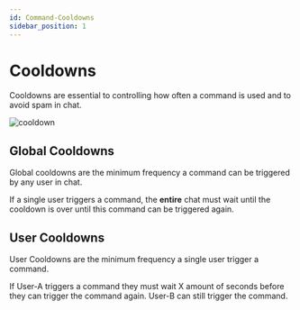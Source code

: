 ```yaml
---
id: Command-Cooldowns
sidebar_position: 1
---
```


# Cooldowns

Cooldowns are essential to controlling how often a command is used and to avoid spam in chat.

![cooldown](https://i.imgur.com/OpoQa32.png)

## Global Cooldowns

Global cooldowns are the minimum frequency a command can be triggered by any user in chat. 

If a single user triggers a command, the **entire** chat must wait until the cooldown is over until this command can be triggered again.

## User Cooldowns

User Cooldowns are the minimum frequency a single user trigger a command. 

If User-A triggers a command they must wait X amount of seconds before they can trigger the command again. User-B can still trigger the command.